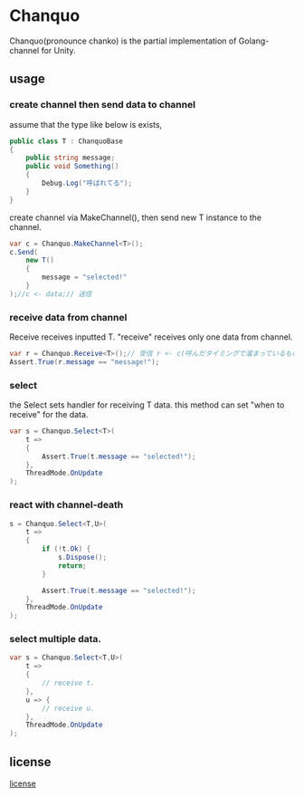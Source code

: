 # Chanquo
Chanquo(pronounce chanko) is the partial implementation of Golang-channel for Unity.


## usage

### create channel then send data to channel

assume that the type like below is exists, 
```csharp
public class T : ChanquoBase
{
    public string message;
    public void Something()
    {
        Debug.Log("呼ばれてる");
    }
}
```

create channel via MakeChannel<T>(), then send new T instance to the channel.
```csharp
var c = Chanquo.MakeChannel<T>();
c.Send(
    new T()
    {
        message = "selected!"
    }
);//c <- data;// 送信
```

### receive data from channel

Receive<T> receives inputted T. "receive" receives only one data from channel.
```csharp
var r = Chanquo.Receive<T>();// 受信 r <- c(呼んだタイミングで溜まっているものを先頭だけpull)
Assert.True(r.message == "message!");
```


### select

the Select<T> sets handler for receiving T data. this method can set "when to receive" for the data.
```csharp
var s = Chanquo.Select<T>(
    t =>
    {
        Assert.True(t.message == "selected!");
    },
    ThreadMode.OnUpdate
);
```

### react with channel-death


```csharp
s = Chanquo.Select<T,U>(
    t =>
    {
        if (!t.Ok) {
            s.Dispose();
            return;
        }

        Assert.True(t.message == "selected!");
    },
    ThreadMode.OnUpdate
);
```

### select multiple data.
```csharp
var s = Chanquo.Select<T,U>(
    t =>
    {
        // receive t.
    },
    u => {
        // receive u.
    },
    ThreadMode.OnUpdate
);
```


## license
[license](https://github.com/sassembla/Chanquo/blob/master/LICENSE)